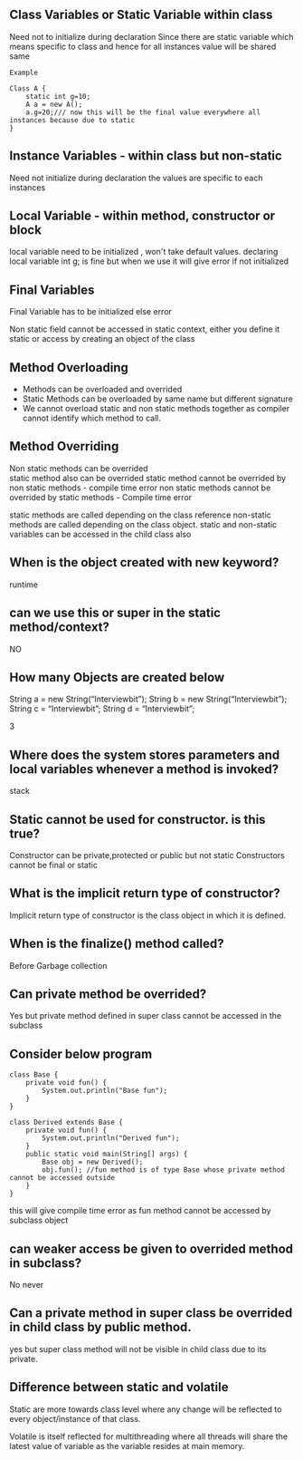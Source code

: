 Class Variables or Static Variable within class
----------------------------------------------
Need not to initialize during declaration
Since there are static variable which means specific to class and hence for all instances value will
be shared same

    Example

    Class A {
        static int g=10;
        A a = new A();
        a.g=20;/// now this will be the final value everywhere all instances because due to static
    }

Instance Variables - within class but non-static
------------------------------------------------
Need not initialize during declaration
the values are specific to each instances

Local Variable - within method, constructor or block
-----------------------------------------------------
local variable need to be initialized , won't take default values.
declaring local variable int g; is fine but when we use it will give error if not initialized

**Final Variables**
-------------------
Final Variable has to be initialized else error

Non static field cannot be accessed in static context, either you define it static or access by creating
an object of the class

Method Overloading
-------------------

* Methods can be overloaded and overrided
* Static Methods can be overloaded by same name but different signature
* We cannot overload static and non static methods together as compiler cannot identify 
    which method to call.

**Method Overriding**
---------------------
Non static methods can be overrided  
static method also can be overrided 
static method cannot be overrided by non static methods - compile time error
non static methods cannot be overrided by static methods - Compile time error

static methods are called depending on the class reference
non-static methods are called depending on the class object.
static and non-static variables can be accessed in the child class also 


**When is the object created with new keyword?**
-------------------------------------------------
runtime

**can we use this or super in the static method/context?**
------------------------------------------------------------
NO

**How many Objects are created below**
--------------------------------------
String a = new String(“Interviewbit”);
String b = new String(“Interviewbit”);
String c = “Interviewbit”;
String d = “Interviewbit”;

3

**Where does the system stores parameters and local variables whenever a method is invoked?**
---------------------------------------------------------------------------------------------
stack

**Static cannot be used for constructor. is this true?**
---------------------------------------------------------
Constructor can be private,protected or public but not static
Constructors cannot be final or static

**What is the implicit return type of constructor?**
-----------------------------------------------------
Implicit return type of constructor is the class object in which it is defined.

**When is the finalize() method called?**
-------------------------------------------
Before Garbage collection

**Can private method be overrided?**
--------------------------------------
Yes but private method defined in super class cannot be accessed in the subclass

**Consider below program**
--------------------------

    class Base {
        private void fun() {
            System.out.println("Base fun");     
        }
    }
    
    class Derived extends Base {
        private void fun() {
            System.out.println("Derived fun");     
        }
        public static void main(String[] args) {
            Base obj = new Derived();
            obj.fun(); //fun method is of type Base whose private method cannot be accessed outside
        }  
    }

this will give compile time error as fun method cannot be accessed by subclass object

**can weaker access be given to overrided method in subclass?**
--------------------------------------------------------------
No never

**Can a private method in super class be overrided in child class by public method.**
-------------------------------------------------------------------------------------
yes but super class method will not be visible in child class due to its private.

**Difference between static and volatile**
-------------------------------------------
Static are more towards class level where any change will be reflected to every object/instance of that class.

Volatile is itself reflected for multithreading where all threads will share the latest value of variable
as the variable resides at main memory.






